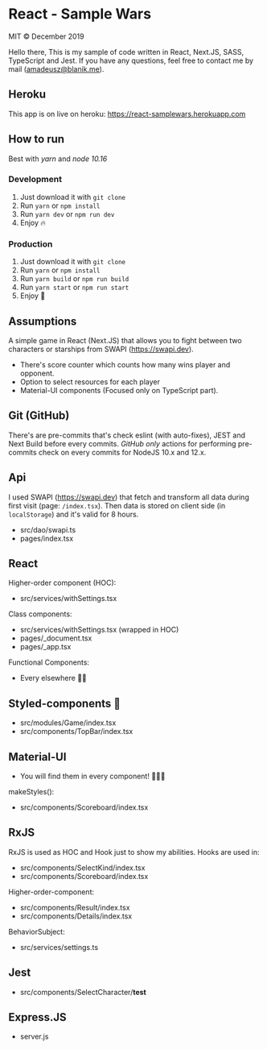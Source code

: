 # React - Sample Wars
MIT &copy; December 2019

Hello there,
This is my sample of code written in React, Next.JS, SASS, TypeScript and Jest.
If you have any questions, feel free to contact me by mail (amadeusz@blanik.me).

## Heroku
This app is on live on heroku:
https://react-samplewars.herokuapp.com

## How to run
Best with *yarn* and *node 10.16*

### Development
1. Just download it with `git clone`
2. Run `yarn` or `npm install`
3. Run `yarn dev` or `npm run dev`
4. Enjoy 🔥

### Production
1. Just download it with `git clone`
2. Run `yarn` or `npm install`
3. Run `yarn build` or `npm run build`
4. Run `yarn start` or `npm run start`
5. Enjoy 🚀


## Assumptions
A simple game in React (Next.JS) that allows you to fight between two characters or starships from SWAPI (https://swapi.dev).
* There's score counter which counts how many wins player and opponent.
* Option to select resources for each player
* Material-UI components (Focused only on TypeScript part).

## Git (GitHub)
There's are pre-commits that's check eslint (with auto-fixes), JEST and Next Build before every commits.
*GitHub only* actions for performing pre-commits check on every commits for NodeJS 10.x and 12.x.

## Api
I used SWAPI (https://swapi.dev) that fetch and transform all data during first visit (page: `/index.tsx`). Then data is stored on client side (in `localStorage`) and it's valid for 8 hours. 
 * src/dao/swapi.ts
 * pages/index.tsx
 
## React
Higher-order component (HOC):
 * src/services/withSettings.tsx
 
Class components:
 * src/services/withSettings.tsx (wrapped in HOC)
 * pages/_document.tsx
 * pages/_app.tsx
 
Functional Components:
 * Every elsewhere 🙌🏻
 
## Styled-components 💅
 * src/modules/Game/index.tsx
 * src/components/TopBar/index.tsx
 
## Material-UI
* You will find them in every component! 🤷🏻‍♂️

makeStyles():
 * src/components/Scoreboard/index.tsx

## RxJS
RxJS is used as HOC and Hook just to show my abilities.
Hooks are used in:
 * src/components/SelectKind/index.tsx
 * src/components/Scoreboard/index.tsx

Higher-order-component:
 * src/components/Result/index.tsx
 * src/components/Details/index.tsx
 
BehaviorSubject:
 * src/services/settings.ts

## Jest
* src/components/SelectCharacter/__test__

## Express.JS
* server.js
